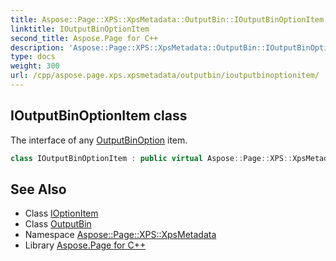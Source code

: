 ```yaml
---
title: Aspose::Page::XPS::XpsMetadata::OutputBin::IOutputBinOptionItem class
linktitle: IOutputBinOptionItem
second_title: Aspose.Page for C++
description: 'Aspose::Page::XPS::XpsMetadata::OutputBin::IOutputBinOptionItem class. The interface of any OutputBinOption item in C++.'
type: docs
weight: 300
url: /cpp/aspose.page.xps.xpsmetadata/outputbin/ioutputbinoptionitem/
---
```

## IOutputBinOptionItem class


The interface of any [OutputBinOption](../outputbinoption/) item.

```cpp
class IOutputBinOptionItem : public virtual Aspose::Page::XPS::XpsMetadata::IOptionItem
```

## See Also

* Class [IOptionItem](../../ioptionitem/)
* Class [OutputBin](../)
* Namespace [Aspose::Page::XPS::XpsMetadata](../../)
* Library [Aspose.Page for C++](../../../)
